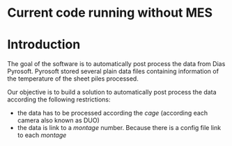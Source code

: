 # Current code running without MES

# Introduction 

The goal of the software is to automatically post process the data from Dias Pyrosoft. Pyrosoft stored several plain data files containing 
information of the temperature of the sheet piles processed.

Our objective is to build a solution to automatically post process the data according the following restrictions: 

- the data has to be processed according the *cage* (according each camera also known as DUO)
- the data is link to a *montage* number. Because there is a config file link to each *montage*
